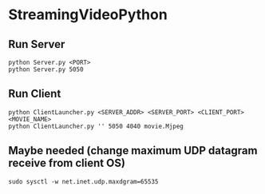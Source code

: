 # StreamingVideoPython
## Run Server
```shell
python Server.py <PORT>
python Server.py 5050
```
## Run Client
```shell
python ClientLauncher.py <SERVER_ADDR> <SERVER_PORT> <CLIENT_PORT> <MOVIE_NAME>
python ClientLauncher.py '' 5050 4040 movie.Mjpeg
```
## Maybe needed (change maximum UDP datagram receive from client OS)
```
sudo sysctl -w net.inet.udp.maxdgram=65535
```
